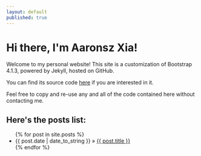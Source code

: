 ```yaml
---
layout: default
published: true
---
```


# Hi there, I'm Aaronsz Xia!

Welcome to my personal website! This site is a customization of Bootstrap 4.1.3, powered by Jekyll, hosted on GitHub.

You can find its source code [here](https://github.com/AaronszXia/jekyll-bootstrap) if you are interested in it.

Feel free to copy and re-use any and all of the code contained here without contacting me.

<!-- I am a student of <abbr title="Nanjing University of Posts and Telecommunications">NJUPT</abbr> by day, and a programmer by night. -->

<!-- It is my personal website and currently being updated not so actively, cause I am preparing for the postgraduate entrance examination. -->

## Here's the posts list:

<ul class="posts">
  {% for post in site.posts %}
    <li><span>{{ post.date | date_to_string }}</span> &raquo; <a href="{{ site.baseurl }}{{ post.url }}">{{ post.title }}</a></li>
  {% endfor %}
</ul>
